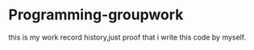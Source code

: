 # Programming-groupwork
this is my work record history,just proof that i write this code by myself.
